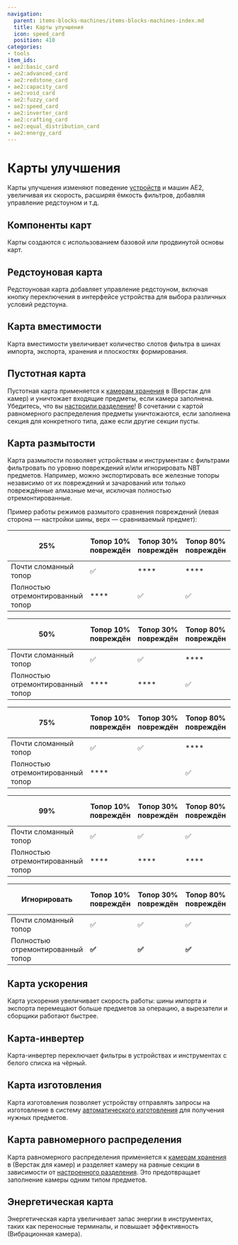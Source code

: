 ```yaml
---
navigation:
  parent: items-blocks-machines/items-blocks-machines-index.md
  title: Карты улучшения
  icon: speed_card
  position: 410
categories:
- tools
item_ids:
- ae2:basic_card
- ae2:advanced_card
- ae2:redstone_card
- ae2:capacity_card
- ae2:void_card
- ae2:fuzzy_card
- ae2:speed_card
- ae2:inverter_card
- ae2:crafting_card
- ae2:equal_distribution_card
- ae2:energy_card
---
```


# Карты улучшения

<Row>
  <ItemImage id="redstone_card" scale="2" />
  <ItemImage id="capacity_card" scale="2" />
  <ItemImage id="void_card" scale="2" />
  <ItemImage id="fuzzy_card" scale="2" />
  <ItemImage id="speed_card" scale="2" />
  <ItemImage id="inverter_card" scale="2" />
  <ItemImage id="crafting_card" scale="2" />
  <ItemImage id="equal_distribution_card" scale="2" />
  <ItemImage id="energy_card" scale="2" />
</Row>

Карты улучшения изменяют поведение [устройств](../ae2-mechanics/devices.md) и машин AE2, увеличивая их скорость, расширяя ёмкость фильтров, добавляя управление редстоуном и т.д.

## Компоненты карт

<Row>
  <ItemImage id="basic_card" scale="2" />
  <ItemImage id="advanced_card" scale="2" />
</Row>

Карты создаются с использованием базовой или продвинутой основы карт.

<Row>
  <RecipeFor id="basic_card" />
  <RecipeFor id="advanced_card" />
</Row>

## Редстоуновая карта

<ItemImage id="redstone_card" scale="2" />

Редстоуновая карта добавляет управление редстоуном, включая кнопку переключения в интерфейсе устройства для выбора различных условий редстоуна.

<RecipeFor id="redstone_card" />

## Карта вместимости

<ItemImage id="capacity_card" scale="2" />

Карта вместимости увеличивает количество слотов фильтра в шинах импорта, экспорта, хранения и плоскостях формирования.

<RecipeFor id="capacity_card" />

## Пустотная карта

<ItemImage id="void_card" scale="2" />

Пустотная карта применяется к [камерам хранения](storage_cells.md) в <ItemLink id="cell_workbench" /> (Верстак для камер) и уничтожает входящие предметы, если камера заполнена. Убедитесь, что вы [настроили разделение](cell_workbench.md)! В сочетании с картой равномерного распределения предметы уничтожаются, если заполнена секция для конкретного типа, даже если другие секции пусты.

<RecipeFor id="void_card" />

## Карта размытости

<ItemImage id="fuzzy_card" scale="2" />

Карта размытости позволяет устройствам и инструментам с фильтрами фильтровать по уровню повреждений и/или игнорировать NBT предметов. Например, можно экспортировать все железные топоры независимо от их повреждений и зачарований или только повреждённые алмазные мечи, исключая полностью отремонтированные.

Пример работы режимов размытого сравнения повреждений (левая сторона — настройки шины, верх — сравниваемый предмет):

| 25%                    | Топор 10% повреждён | Топор 30% повреждён | Топор 80% повреждён | Топор полностью отремонтирован |
|------------------------|---------------------|---------------------|---------------------|-------------------------------|
| Почти сломанный топор  | ✅                   | \*\*\*\*            | \*\*\*\*            | \*\*\*\*                      |
| Полностью отремонтированный топор | \*\*\*\*            | ✅                   | ✅                   | ✅                             |

| 50%                    | Топор 10% повреждён | Топор 30% повреждён | Топор 80% повреждён | Топор полностью отремонтирован |
|------------------------|---------------------|---------------------|---------------------|-------------------------------|
| Почти сломанный топор  | ✅                   | ✅                   | \*\*\*\*            | \*\*\*\*                      |
| Полностью отремонтированный топор | \*\*\*\*            | \*\*\*\*            | ✅                   | ✅                             |

| 75%                    | Топор 10% повреждён | Топор 30% повреждён | Топор 80% повреждён | Топор полностью отремонтирован |
|------------------------|---------------------|---------------------|---------------------|-------------------------------|
| Почти сломанный топор  | ✅                   | ✅                   | \*\*\*\*            | \*\*\*\*                      |
| Полностью отремонтированный топор | \*\*\*\*            |                     | ✅                   | ✅                             |

| 99%                    | Топор 10% повреждён | Топор 30% повреждён | Топор 80% повреждён | Топор полностью отремонтирован |
|------------------------|---------------------|---------------------|---------------------|-------------------------------|
| Почти сломанный топор  | ✅                   | ✅                   | ✅                   | \*\*\*\*                      |
| Полностью отремонтированный топор | \*\*\*\*            | \*\*\*\*            | \*\*\*\*            | ✅                             |

| Игнорировать           | Топор 10% повреждён | Топор 30% повреждён | Топор 80% повреждён | Топор полностью отремонтирован |
|------------------------|---------------------|---------------------|---------------------|-------------------------------|
| Почти сломанный топор  | ✅                   | ✅                   | ✅                   | **✅**                         |
| Полностью отремонтированный топор | **✅**               | **✅**               | **✅**               | ✅                             |

<RecipeFor id="fuzzy_card" />

## Карта ускорения

<ItemImage id="speed_card" scale="2" />

Карта ускорения увеличивает скорость работы: шины импорта и экспорта перемещают больше предметов за операцию, а вырезатели и сборщики работают быстрее.

<RecipeFor id="speed_card" />

## Карта-инвертер

<ItemImage id="inverter_card" scale="2" />

Карта-инвертер переключает фильтры в устройствах и инструментах с белого списка на чёрный.

<RecipeFor id="inverter_card" />

## Карта изготовления

<ItemImage id="crafting_card" scale="2" />

Карта изготовления позволяет устройству отправлять запросы на изготовление в систему [автоматического изготовления](../ae2-mechanics/autocrafting.md) для получения нужных предметов.

<RecipeFor id="crafting_card" />

## Карта равномерного распределения

<ItemImage id="equal_distribution_card" scale="2" />

Карта равномерного распределения применяется к [камерам хранения](storage_cells.md) в <ItemLink id="cell_workbench" /> (Верстак для камер) и разделяет камеру на равные секции в зависимости от [настроенного разделения](cell_workbench.md). Это предотвращает заполнение камеры одним типом предметов.

<RecipeFor id="equal_distribution_card" />

## Энергетическая карта

<ItemImage id="energy_card" scale="2" />

Энергетическая карта увеличивает запас энергии в инструментах, таких как переносные терминалы, и повышает эффективность <ItemLink id="vibration_chamber" /> (Вибрационная камера).

<RecipeFor id="energy_card" />